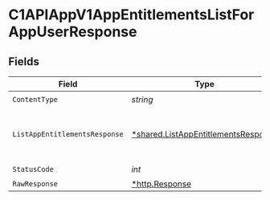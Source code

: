 # C1APIAppV1AppEntitlementsListForAppUserResponse


## Fields

| Field                                                                                                   | Type                                                                                                    | Required                                                                                                | Description                                                                                             |
| ------------------------------------------------------------------------------------------------------- | ------------------------------------------------------------------------------------------------------- | ------------------------------------------------------------------------------------------------------- | ------------------------------------------------------------------------------------------------------- |
| `ContentType`                                                                                           | *string*                                                                                                | :heavy_check_mark:                                                                                      | N/A                                                                                                     |
| `ListAppEntitlementsResponse`                                                                           | [*shared.ListAppEntitlementsResponse](../../models/shared/listappentitlementsresponse.md)               | :heavy_minus_sign:                                                                                      |  The ListAppEntitlementsResponse message contains a list of results and a nextPageToken if applicable.<br/> |
| `StatusCode`                                                                                            | *int*                                                                                                   | :heavy_check_mark:                                                                                      | N/A                                                                                                     |
| `RawResponse`                                                                                           | [*http.Response](https://pkg.go.dev/net/http#Response)                                                  | :heavy_minus_sign:                                                                                      | N/A                                                                                                     |